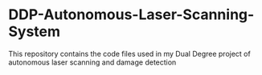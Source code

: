 # DDP-Autonomous-Laser-Scanning-System
This repository contains the code files used in my Dual Degree project of autonomous laser scanning and damage detection 

